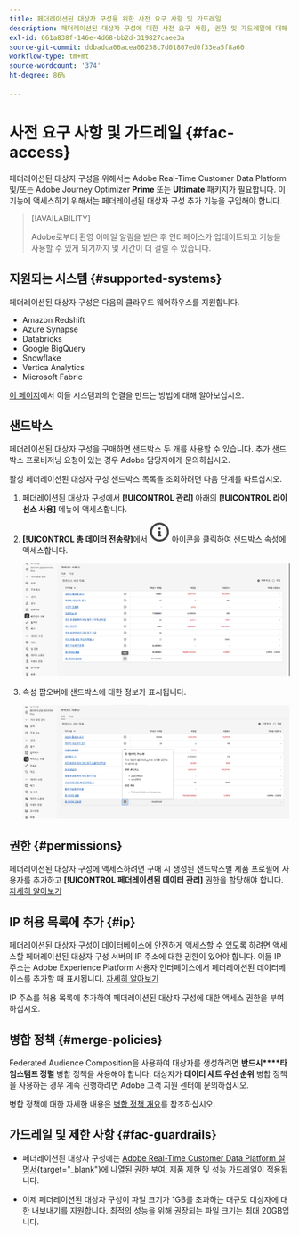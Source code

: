 ```yaml
---
title: 페더레이션된 대상자 구성을 위한 사전 요구 사항 및 가드레일
description: 페더레이션된 대상자 구성에 대한 사전 요구 사항, 권한 및 가드레일에 대해 알아보기
exl-id: 661a838f-146e-4d68-bb2d-319827caee3a
source-git-commit: ddbadca06acea06258c7d01807ed0f33ea5f8a60
workflow-type: tm+mt
source-wordcount: '374'
ht-degree: 86%

---
```


# 사전 요구 사항 및 가드레일 {#fac-access}

페더레이션된 대상자 구성을 위해서는 Adobe Real-Time Customer Data Platform 및/또는 Adobe Journey Optimizer **Prime** 또는 **Ultimate** 패키지가 필요합니다. 이 기능에 액세스하기 위해서는 페더레이션된 대상자 구성 추가 기능을 구입해야 합니다.

>[!AVAILABILITY]
>
>Adobe로부터 환영 이메일 알림을 받은 후 인터페이스가 업데이트되고 기능을 사용할 수 있게 되기까지 몇 시간이 더 걸릴 수 있습니다.

## 지원되는 시스템 {#supported-systems}

페더레이션된 대상자 구성은 다음의 클라우드 웨어하우스를 지원합니다.

* Amazon Redshift
* Azure Synapse
* Databricks
* Google BigQuery
* Snowflake
* Vertica Analytics
* Microsoft Fabric

[이 페이지](../connections/connections.md)에서 이들 시스템과의 연결을 만드는 방법에 대해 알아보십시오.

## 샌드박스

페더레이션된 대상자 구성을 구매하면 샌드박스 두 개를 사용할 수 있습니다. 추가 샌드박스 프로비저닝 요청이 있는 경우 Adobe 담당자에게 문의하십시오.

활성 페더레이션된 대상자 구성 샌드박스 목록을 조회하려면 다음 단계를 따르십시오.

1. 페더레이션된 대상자 구성에서 **[!UICONTROL 관리]** 아래의 **[!UICONTROL 라이선스 사용]** 메뉴에 액세스합니다.

1. **[!UICONTROL 총 데이터 전송량]**&#x200B;에서 ![](assets/do-not-localize/Smock_InfoOutline_18_N.svg) 아이콘을 클릭하여 샌드박스 속성에 액세스합니다.

   ![](assets/sandbox_1.png)

1. 속성 팝오버에 샌드박스에 대한 정보가 표시됩니다.

   ![](assets/sandbox_2.png)

## 권한 {#permissions}

페더레이션된 대상자 구성에 액세스하려면 구매 시 생성된 샌드박스별 제품 프로필에 사용자를 추가하고 **[!UICONTROL 페더레이션된 데이터 관리]** 권한을 할당해야 합니다. [자세히 알아보기](/help/governance-privacy-security/access-control.md)

## IP 허용 목록에 추가 {#ip}

페더레이션된 대상자 구성이 데이터베이스에 안전하게 액세스할 수 있도록 하려면 액세스할 페더레이션된 대상자 구성 서버의 IP 주소에 대한 권한이 있어야 합니다. 이들 IP 주소는 Adobe Experience Platform 사용자 인터페이스에서 페더레이션된 데이터베이스를 추가할 때 표시됩니다. [자세히 알아보기](../connections/connections.md)

IP 주소를 허용 목록에 추가하여 페더레이션된 대상자 구성에 대한 액세스 권한을 부여하십시오.

## 병합 정책 {#merge-policies}

Federated Audience Composition을 사용하여 대상자를 생성하려면 **반드시****타임스탬프 정렬** 병합 정책을 사용해야 합니다. 대상자가 **데이터 세트 우선 순위** 병합 정책을 사용하는 경우 계속 진행하려면 Adobe 고객 지원 센터에 문의하십시오.

병합 정책에 대한 자세한 내용은 [병합 정책 개요](https://experienceleague.adobe.com/en/docs/experience-platform/profile/merge-policies/overview)를 참조하십시오.

## 가드레일 및 제한 사항 {#fac-guardrails}

* 페더레이션된 대상자 구성에는 [Adobe Real-Time Customer Data Platform 설명서](https://experienceleague.adobe.com/ko/docs/experience-platform/profile/guardrails){target="_blank"}에 나열된 권한 부여, 제품 제한 및 성능 가드레일이 적용됩니다.

* 이제 페더레이션된 대상자 구성이 파일 크기가 1GB를 초과하는 대규모 대상자에 대한 내보내기를 지원합니다. 최적의 성능을 위해 권장되는 파일 크기는 최대 20GB입니다.
